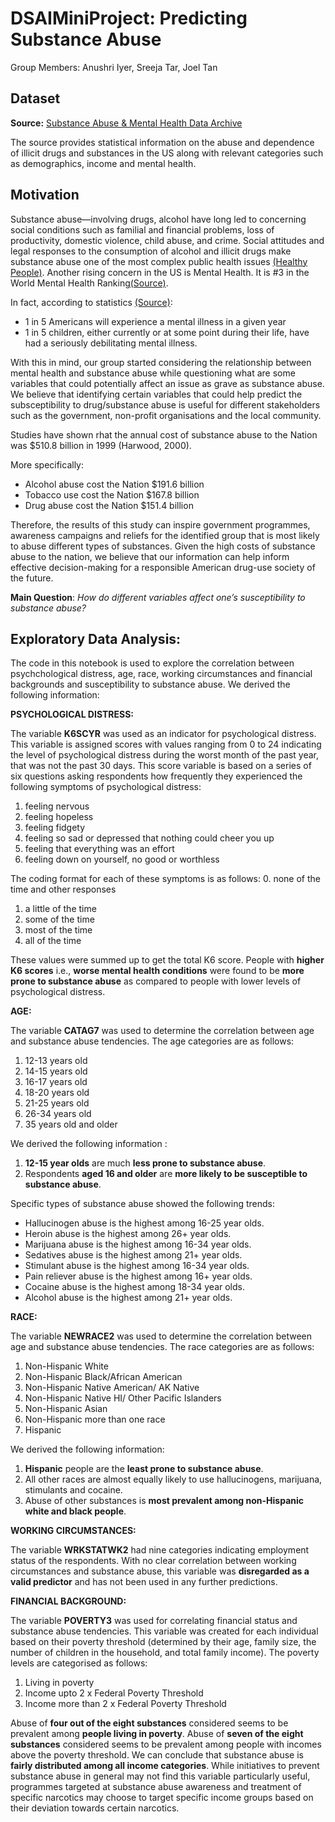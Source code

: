 # DSAIMiniProject: Predicting Substance Abuse 

Group Members: Anushri Iyer, Sreeja Tar, Joel Tan

## Dataset


**Source:** [Substance Abuse & Mental Health Data Archive](https://www.datafiles.samhsa.gov/dataset/national-survey-drug-use-and-health-2020-nsduh-2020-ds0001)

The source provides statistical information on the abuse and dependence of illicit drugs and substances in the US along with relevant categories such as demographics, income and mental health.


## Motivation 
Substance abuse—involving drugs, alcohol have long led to concerning social conditions such as familial and financial problems, loss of productivity, domestic violence, child abuse, and crime. Social attitudes and legal responses to the consumption of alcohol and illicit drugs make substance abuse one of the most complex public health issues [(Healthy People)](https://www.healthypeople.gov/2020/leading-health-indicators/2020-lhi-topics/Substance-Abuse).
Another rising concern in the US is Mental Health. It is #3 in the World Mental Health Ranking[(Source)](https://www.usnews.com/news/best-countries/articles/2016-09-14/the-10-most-depressed-countries). 

In fact, according to statistics  [(Source)](https://www.cdc.gov/mentalhealth/learn/index.htm):

- 1 in 5 Americans will experience a mental illness in a given year 
- 1 in 5 children, either currently or at some point during their life, have had a seriously debilitating mental illness. 

With this in mind, our group started considering the relationship between mental health and substance abuse while questioning what are some variables that could potentially affect an issue as grave as substance abuse. We believe that identifying certain variables that could help predict the subsceptibility to drug/substance abuse is useful for different stakeholders such as the government, non-profit organisations and the local community. 

Studies have shown rhat the annual cost of substance abuse to the Nation was $510.8 billion in 1999 (Harwood, 2000). 

More specifically:

- Alcohol abuse cost the Nation $191.6 billion
- Tobacco use cost the Nation $167.8 billion 
- Drug abuse cost the Nation $151.4 billion

Therefore, the results of this study can inspire government programmes, awareness campaigns and reliefs for the identified group that is most likely to abuse different types of substances. Given the high costs of substance abuse to the nation, we believe that our information can help inform effective decision-making for a responsible American drug-use society of the future.

**Main Question**: _How do different variables affect one’s susceptibility to substance abuse?_


## Exploratory Data Analysis:
The code in this notebook is used to explore the correlation between psychchological distress, age, race, working circumstances and financial backgrounds and susceptibility to substance abuse. We derived the following information:

**PSYCHOLOGICAL DISTRESS:**

The variable **K6SCYR** was used as an indicator for psychological distress. This variable is assigned scores with values ranging from 0 to 24 indicating the level of psychological distress during the worst month of the past year, that was not the past 30 days. This score variable is based on a series of six questions asking respondents how frequently they experienced the following symptoms of psychological distress:
1. feeling nervous
2. feeling hopeless
3. feeling fidgety
4. feeling so sad or depressed that nothing could cheer you up
5. feeling that everything was an effort
6. feeling down on yourself, no good or worthless

The coding format for each of these symptoms is as follows:
0. none of the time and other responses
1. a little of the time
2. some of the time
3. most of the time
4. all of the time

These values were summed up to get the total K6 score. People with **higher K6 scores** i.e., **worse mental health conditions** were found to be **more prone to substance abuse** as compared to people with lower levels of psychological distress.

**AGE:**

The variable **CATAG7** was used to determine the correlation between age and substance abuse tendencies. The age categories are as follows:
1. 12-13 years old
2. 14-15 years old
3. 16-17 years old
4. 18-20 years old
5. 21-25 years old
6. 26-34 years old
7. 35 years old and older

We derived the following information :
1. **12-15 year olds** are much **less prone to substance abuse**.
2. Respondents **aged 16 and older** are **more likely to be susceptible to substance abuse**.

Specific types of substance abuse showed the following trends:
*   Hallucinogen abuse is the highest among 16-25 year olds.
*   Heroin abuse is the highest among 26+ year olds.
*   Marijuana abuse is the highest among 16-34 year olds.
*   Sedatives abuse is the highest among 21+ year olds.
*   Stimulant abuse is the highest among 16-34 year olds.
*   Pain reliever abuse is the highest among 16+ year olds.
*   Cocaine abuse is the highest among 18-34 year olds.
*   Alcohol abuse is the highest among 21+ year olds.

**RACE:**

The variable **NEWRACE2** was used to determine the correlation between age and substance abuse tendencies. The race categories are as follows:
1. Non-Hispanic White
2. Non-Hispanic Black/African American
3. Non-Hispanic Native American/ AK Native
4. Non-Hispanic Native HI/ Other Pacific Islanders
5. Non-Hispanic Asian
6. Non-Hispanic more than one race
7. Hispanic

We derived the following information:
1. **Hispanic** people are the **least prone to substance abuse**.
2. All other races are almost equally likely to use hallucinogens, marijuana, stimulants and cocaine.
3. Abuse of other substances is **most prevalent among non-Hispanic white and black people**.

**WORKING CIRCUMSTANCES:**

The variable **WRKSTATWK2** had nine categories indicating employment status of the respondents. With no clear correlation between working circumstances and substance abuse, this variable was **disregarded as a valid predictor** and has not been used in any further predictions.

**FINANCIAL BACKGROUND:**

The variable **POVERTY3** was used for correlating financial status and substance abuse tendencies. This variable was created for each individual based on their poverty threshold (determined by their age, family size, the number of children in the household, and total family income). The poverty levels are categorised as follows:
1. Living in poverty
2. Income upto 2 x Federal Poverty Threshold
3. Income more than 2 x Federal Poverty Threshold

Abuse of **four out of the eight substances** considered seems to be prevalent among **people living in poverty**. Abuse of **seven of the eight substances** considered seems to be prevalent among people with incomes above the poverty threshold. We can conclude that substance abuse is **fairly distributed among all income categories**. While initiatives to prevent substance abuse in general may not find this variable particularly useful, programmes targeted at substance abuse awareness and treatment of specific narcotics may choose to target specific income groups based on their deviation towards certain narcotics.

